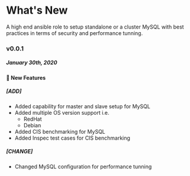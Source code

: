 # What's New

A high end ansible role to setup standalone or a cluster MySQL with best practices in terms of security and performance tunning.

### v0.0.1
##### January 30th, 2020

#### :tada: New Features

##### [ADD]
- Added capability for master and slave setup for MySQL
- Added multiple OS version support i.e.
    - RedHat
    - Debian
- Added CIS benchmarking for MySQL
- Added Inspec test cases for CIS benchmarking

##### [CHANGE]
- Changed MySQL configuration for performance tunning
